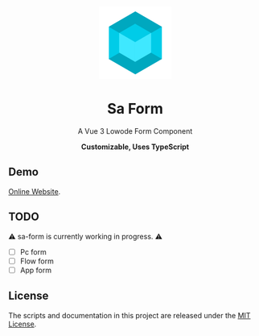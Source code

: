 <p align="center">
  <img width="144px" src="./public/logo.svg" />
</p>

<h1 align="center">Sa Form</h1>
<p align="center">A Vue 3 Lowode Form Component</p>
<p align="center"><b>Customizable, Uses TypeScript</b></p>

## Demo

[Online Website](https://soralib.github.io/sa-form/).

## TODO

⚠️ sa-form is currently working in progress. ⚠️

- [ ] Pc form
- [ ] Flow form
- [ ] App form

## License

The scripts and documentation in this project are released under the [MIT License](./LICENSE).
